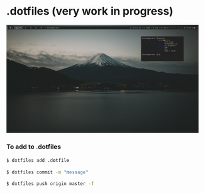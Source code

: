 .dotfiles (very work in progress)
=================================

![screenshot](https://github.com/ktkk/.dotfiles/blob/master/screenshot.png)

### To add to .dotfiles

```bash
$ dotfiles add .dotfile
```
```bash
$ dotfiles commit -m "message"
```
```bash
$ dotfiles push origin master -f
```
